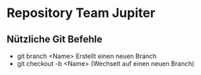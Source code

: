 # Repository Team Jupiter

## Nützliche Git Befehle
- git branch <<Name>Name> Erstellt einen neuen Branch
- git checkout -b <<Name>Name> (Wechselt auf einen neuen Branch)
